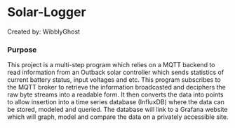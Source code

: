 # Solar-Logger
Created by: WibblyGhost
 
### Purpose
This project is a multi-step program which relies on a MQTT backend to read information from an Outback solar controller which sends statistics of current battery status, input voltages and etc. This program subscribes to the MQTT broker to retrieve the information broadcasted and deciphers the raw byte streams into a readable form. It then converts the data into points to allow insertion into a time series database (InfluxDB) where the data can be stored, modeled and queried. The database will link to a Grafana website which will graph, model and compare the data on a privately accessible site.
